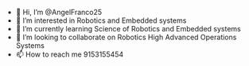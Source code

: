 - 👋 Hi, I’m @AngelFranco25
- 👀 I’m interested in Robotics and Embedded systems 
- 🌱 I’m currently learning Science of Robotics and Embedded systems 
- 💞️ I’m looking to collaborate on Robotics High Advanced Operations Systems
- 📫 How to reach me 9153155454

<!---
AngelFranco25/AngelFranco25 is a ✨ special ✨ repository because its `README.md` (this file) appears on your GitHub profile.
You can click the Preview link to take a look at your changes.
--->
